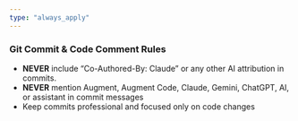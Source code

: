```yaml
---
type: "always_apply"
---
```


### Git Commit & Code Comment Rules
- **NEVER** include “Co-Authored-By: Claude” or any other AI attribution in commits.
- **NEVER** mention Augment, Augment Code, Claude, Gemini, ChatGPT, AI, or assistant in commit messages 
- Keep commits professional and focused only on code changes